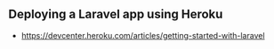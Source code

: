 ## Deploying a Laravel app using Heroku
- https://devcenter.heroku.com/articles/getting-started-with-laravel
